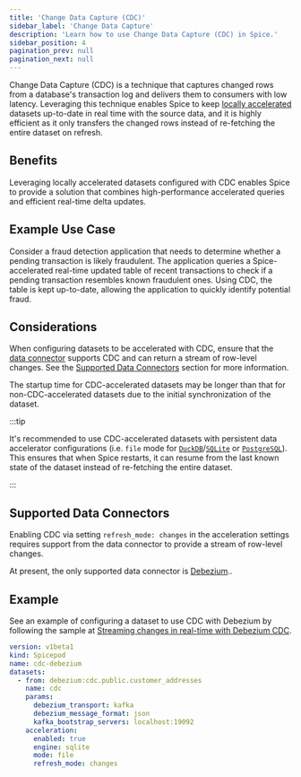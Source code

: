 ```yaml
---
title: 'Change Data Capture (CDC)'
sidebar_label: 'Change Data Capture'
description: 'Learn how to use Change Data Capture (CDC) in Spice.'
sidebar_position: 4
pagination_prev: null
pagination_next: null
---
```


Change Data Capture (CDC) is a technique that captures changed rows from a database's transaction log and delivers them to consumers with low latency. Leveraging this technique enables Spice to keep [locally accelerated](../data-acceleration/index.md) datasets up-to-date in real time with the source data, and it is highly efficient as it only transfers the changed rows instead of re-fetching the entire dataset on refresh.

## Benefits

Leveraging locally accelerated datasets configured with CDC enables Spice to provide a solution that combines high-performance accelerated queries and efficient real-time delta updates.

## Example Use Case

Consider a fraud detection application that needs to determine whether a pending transaction is likely fraudulent. The application queries a Spice-accelerated real-time updated table of recent transactions to check if a pending transaction resembles known fraudulent ones. Using CDC, the table is kept up-to-date, allowing the application to quickly identify potential fraud.

## Considerations

When configuring datasets to be accelerated with CDC, ensure that the [data connector](/components/data-connectors) supports CDC and can return a stream of row-level changes. See the [Supported Data Connectors](#supported-data-connectors) section for more information.

The startup time for CDC-accelerated datasets may be longer than that for non-CDC-accelerated datasets due to the initial synchronization of the dataset.


:::tip

It's recommended to use CDC-accelerated datasets with persistent data accelerator configurations (i.e. `file` mode for [`DuckDB`](/components/data-accelerators/duckdb.md)/[`SQLite`](/components/data-accelerators/sqlite.md) or [`PostgreSQL`](/components/data-accelerators/postgres/index.md)). This ensures that when Spice restarts, it can resume from the last known state of the dataset instead of re-fetching the entire dataset.

:::

## Supported Data Connectors

Enabling CDC via setting `refresh_mode: changes` in the acceleration settings requires support from the data connector to provide a stream of row-level changes.

At present, the only supported data connector is [Debezium](/components/data-connectors/debezium.md)..

## Example

See an example of configuring a dataset to use CDC with Debezium by following the sample at [Streaming changes in real-time with Debezium CDC](https://github.com/spiceai/samples/tree/trunk/cdc-debezium).

```yaml
version: v1beta1
kind: Spicepod
name: cdc-debezium
datasets:
  - from: debezium:cdc.public.customer_addresses
    name: cdc
    params:
      debezium_transport: kafka
      debezium_message_format: json
      kafka_bootstrap_servers: localhost:19092
    acceleration:
      enabled: true
      engine: sqlite
      mode: file
      refresh_mode: changes
```